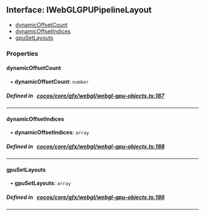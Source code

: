 ## Interface: IWebGLGPUPipelineLayout

- [dynamicOffsetCount](#dynamicOffsetCount)
- [dynamicOffsetIndices](#dynamicOffsetIndices)
- [gpuSetLayouts](#gpuSetLayouts)

### Properties

#### dynamicOffsetCount

<div style="margin-left: 10px;">


• **dynamicOffsetCount**: ``number``

</div>


##### Defined in &nbsp;   [cocos/core/gfx/webgl/webgl-gpu-objects.ts:187](https://github.com/cocos-creator/engine/blob/c7bf6b8a9/cocos/core/gfx/webgl/webgl-gpu-objects.ts#L187)&nbsp;

___
#### dynamicOffsetIndices

<div style="margin-left: 10px;">


• **dynamicOffsetIndices**: ``array``

</div>


##### Defined in &nbsp;   [cocos/core/gfx/webgl/webgl-gpu-objects.ts:188](https://github.com/cocos-creator/engine/blob/c7bf6b8a9/cocos/core/gfx/webgl/webgl-gpu-objects.ts#L188)&nbsp;

___
#### gpuSetLayouts

<div style="margin-left: 10px;">


• **gpuSetLayouts**: ``array``

</div>


##### Defined in &nbsp;   [cocos/core/gfx/webgl/webgl-gpu-objects.ts:186](https://github.com/cocos-creator/engine/blob/c7bf6b8a9/cocos/core/gfx/webgl/webgl-gpu-objects.ts#L186)&nbsp;

___
